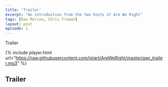 ```yaml
---
title: 'Trailer'
excerpt: "An introduction from the two hosts of Are We Right"
tags: [Dan Marino, Chris Truman]
layout: post
episode: 1
---
```


Trailer

{% include player.html url="https://raw.githubusercontent.com/jstart/AreWeRight/master/awr_trailer.mp3" %}

## Trailer
